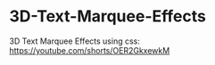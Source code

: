 # 3D-Text-Marquee-Effects
3D Text Marquee Effects using css: https://youtube.com/shorts/OER2GkxewkM
